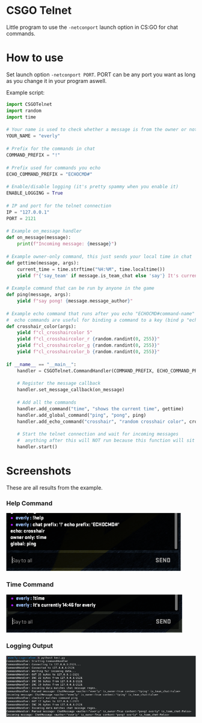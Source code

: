 # CSGO Telnet

Little program to use the `-netconport` launch option in CS:GO for chat commands.

# How to use

Set launch option `-netconport PORT`. PORT can be any port you want as long as you change it in your program aswell. 

Example script:
```py
import CSGOTelnet
import random
import time

# Your name is used to check whether a message is from the owner or not
YOUR_NAME = "everly"

# Prefix for the commands in chat
COMMAND_PREFIX = "!"

# Prefix used for commands you echo
ECHO_COMMAND_PREFIX = "ECHOCMD#"

# Enable/disable logging (it's pretty spammy when you enable it)
ENABLE_LOGGING = True

# IP and port for the telnet connection
IP = "127.0.0.1"
PORT = 2121

# Example on_message handler
def on_message(message):
	print(f"Incoming message: {message}")

# Example owner-only command, this just sends your local time in chat
def gettime(message, args):
	current_time = time.strftime("%H:%M", time.localtime())
	yield f"{'say_team' if message.is_team_chat else 'say'} It's currently {current_time} for {message.message_author}"

# Example command that can be run by anyone in the game
def ping(message, args):
	yield f"say pong! {message.message_author}"

# Example echo command that runs after you echo "ECHOCMD#command-name"
#  echo commands are useful for binding a command to a key (bind p "echo ECHOCMD#crosshair")
def crosshair_color(args):
	yield f"cl_crosshaircolor 5"
	yield f"cl_crosshaircolor_r {random.randint(0, 255)}"
	yield f"cl_crosshaircolor_g {random.randint(0, 255)}"
	yield f"cl_crosshaircolor_b {random.randint(0, 255)}"

if __name__ == "__main__":
	handler = CSGOTelnet.CommandHandler(COMMAND_PREFIX, ECHO_COMMAND_PREFIX, YOUR_NAME, IP, PORT, ENABLE_LOGGING)
	
	# Register the message callback
	handler.set_message_callback(on_message)

	# Add all the commands
	handler.add_command("time", "shows the current time", gettime)
	handler.add_global_command("ping", "pong", ping)
	handler.add_echo_command("crosshair", "random crosshair color", crosshair_color)

	# Start the telnet connection and wait for incoming messages
	#  anything after this will NOT run because this function will sit in a loop forever
	handler.start()
```

# Screenshots

These are all results from the example.

### Help Command
![Help Command](screenshots/help-command.png)

### Time Command
![Help Command](screenshots/time-command.png)

### Logging Output
![Logging Output](screenshots/logging-output.png)
